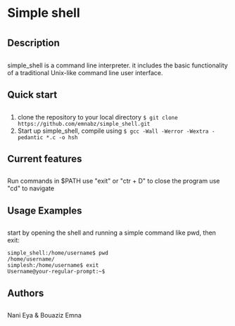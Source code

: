 # **Simple shell** <h1>
## **Description** <h2>
simple_shell is a command line interpreter. it includes the basic functionality of a traditional Unix-like command line user interface.
## **Quick start** <h2>
1. clone the repository to your local directory
```$ git clone https://github.com/emnabz/simple_shell.git```
2. Start up simple_shell, compile using
```$ gcc -Wall -Werror -Wextra -pedantic *.c -o hsh```
## **Current features** <h2>
Run commands in $PATH
use "exit" or "ctr + D" to close the program
use "cd" to navigate
## **Usage Examples** <h2>
start by opening the shell and running a simple command like pwd, then exit:
```
simple_shell:/home/username$ pwd
/home/username/
simplesh:/home/username$ exit
Username@your-regular-prompt:~$
```
## **Authors** <h2>
Nani Eya & Bouaziz Emna